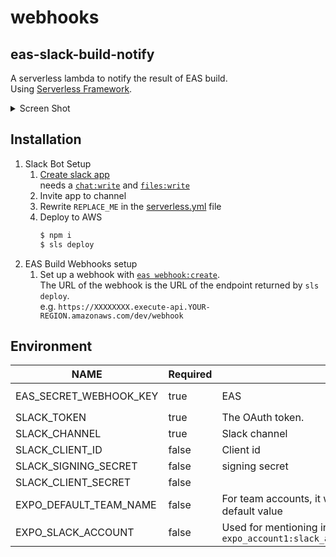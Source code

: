 # webhooks

## eas-slack-build-notify

A serverless lambda to notify the result of EAS build.  
Using [Serverless Framework](https://www.serverless.com/).

<details>
    <summary>Screen Shot</summary>
        - Build Success.  
        <img src="https://user-images.githubusercontent.com/6457344/159825136-25ac895e-952c-4753-b46e-3771b20d7f58.jpg" alt="success" />
        - Build Failed.  
        <img src="https://user-images.githubusercontent.com/6457344/159825225-249868e4-3145-4a43-b6af-fc8c765324c3.jpg" alt="failed" />

</details>

## Installation

1. Slack Bot Setup
   1. [Create slack app](https://slack.dev/bolt-js/tutorial/getting-started)  
      needs a [`chat:write`](https://api.slack.com/scopes/chat:write) and [`files:write`](https://api.slack.com/scopes/files:write)
   1. Invite app to channel
   1. Rewrite `REPLACE_ME` in the [serverless.yml](./serverless.yml) file
   1. Deploy to AWS
      ```sh
      $ npm i
      $ sls deploy
      ```
1. EAS Build Webhooks setup
   1. Set up a webhook with [`eas webhook:create`](https://docs.expo.dev/build-reference/build-webhook/).  
      The URL of the webhook is the URL of the endpoint returned by `sls deploy`.  
      e.g. `https://XXXXXXXX.execute-api.YOUR-REGION.amazonaws.com/dev/webhook`

## Environment

| NAME                   | Required | Description                                                                                       | Example/Document                                                                 |
| ---------------------- | -------- | ------------------------------------------------------------------------------------------------- | -------------------------------------------------------------------------------- |
| EAS_SECRET_WEBHOOK_KEY | true     | EAS                                                                                               | [see `SECRET_WEBHOOK_KEY`](https://docs.expo.dev/build-reference/build-webhook/) |
| SLACK_TOKEN            | true     | The OAuth token.                                                                                  | xoxb-XXXXXXX                                                                     |
| SLACK_CHANNEL          | true     | Slack channel                                                                                     |                                                                                  |
| SLACK_CLIENT_ID        | false    | Client id                                                                                         |                                                                                  |
| SLACK_SIGNING_SECRET   | false    | signing secret                                                                                    |                                                                                  |
| SLACK_CLIENT_SECRET    | false    |                                                                                                   |                                                                                  |
| EXPO_DEFAULT_TEAM_NAME | false    | For team accounts, it will be `undefined` , so you can set a default value                        | `yourteam`                                                                       |
| EXPO_SLACK_ACCOUNT     | false    | Used for mentioning in Slack. Format: `expo_account1:slack_account1,expo_account2:slack_account2` | `ryo-rm:U01MG0XXXXX`                                                             |
